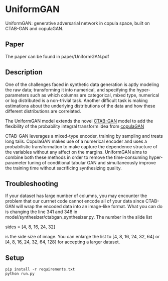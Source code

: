 # UniformGAN
UniformGAN: generative adversarial network in copula space, built on CTAB-GAN and copulaGAN.

## Paper

The paper can be found in paper/UniformGAN.pdf

## Description

One of the challenges faced in synthetic data generation is aptly modeling the raw data; transforming it into numerical, and specifying the hyper-parameters such as which columns are categorical, mixed type, numerical or log distributed is a non-trivial task. Another difficult task is making estimations about the underlying distributions of the data and how these different distributions are correlated.

The UniformGAN model extends the novel [CTAB-GAN](https://github.com/Team-TUD/CTAB-GAN) model to add the flexibility of the probability integral transform idea from [copulaGAN ](https://github.com/sdv-dev/SDV/blob/master/sdv/tabular/copulagan.py)

CTAB-GAN leverages a mixed-type encoder, training by sampling and treats long tails. CopulaGAN makes use of a numerical encoder and uses a probabilistic transformation to make capture the dependence structure of the variables without any affect on the margins. UniformGAN aims to combine both these methods in order to remove the time-consuming hyper-parameter tuning of conditional tabular GAN and simultaneously improve the training time without sacrificing synthesizing quality.


## Troubleshooting

If your dataset has large number of columns, you may encounter the problem that our currnet code cannot encode all of your data since CTAB-GAN will wrap the encoded data into an image-like format. What you can do is changing the line 341 and 348 in model/synthesizer/ctabgan_synthesizer.py. The number in the slide list

sides = [4, 8, 16, 24, 32]

is the side size of image. You can enlarge the list to [4, 8, 16, 24, 32, 64] or [4, 8, 16, 24, 32, 64, 128] for accepting a larger dataset.

## Setup

```
pip install -r requirements.txt
python run.py
```
